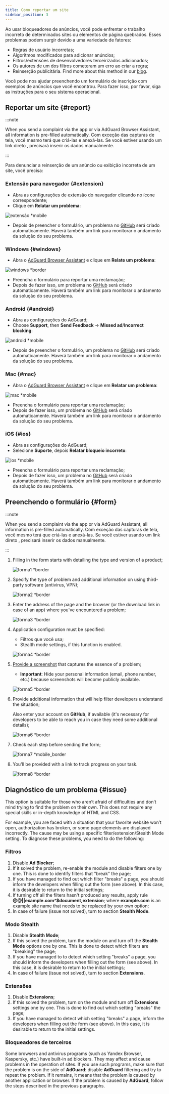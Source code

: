 ```yaml
---
title: Como reportar um site
sidebar_position: 3
---
```



Ao usar bloqueadores de anúncios, você pode enfrentar o trabalho incorreto de determinados sites ou elementos de página quebrados. Esses problemas podem surgir devido a uma variedade de fatores:

- Regras de usuário incorretas;
- Algoritmos modificados para adicionar anúncios;
- Filtros/extensões de desenvolvedores terceirizados adicionados;
- Os autores de um dos filtros cometeram um erro ao criar a regra;
- Reinserção publicitária. Find more about this method in our [blog](https://adguard.com/en/blog/ad-reinsertion.html).

Você pode nos ajudar preenchendo um formulário de inscrição com exemplos de anúncios que você encontrou. Para fazer isso, por favor, siga as instruções para o seu sistema operacional.

## Reportar um site {#report}

:::note

When you send a complaint via the app or via AdGuard Browser Assistant, all information is pre-filled automatically. Com exceção das capturas de tela, você mesmo terá que criá-las e anexá-las. Se você estiver usando um link direto [](https://reports.adguard.com/new_issue.html), precisará inserir os dados manualmente.

:::

Para denunciar a reinserção de um anúncio ou exibição incorreta de um site, você precisa:

### Extensão para navegador {#extension}

- Abra as configurações de extensão do navegador clicando no ícone correspondente;
- Clique em **Relatar um problema**:

![extensão *mobile](https://cdn.adtidy.org/content/Kb/ad_blocker/guides/extension_issue.png)

- Depois de preencher o formulário, um problema no [GitHub](https://github.com/AdguardTeam/AdguardFilters/issues) será criado automaticamente. Haverá também um link para monitorar o andamento da solução do seu problema.

### Windows {#windows}

- Abra o [AdGuard Browser Assistant](/adguard-for-windows/browser-assistant) e clique em **Relate um problema**:

![windows *border](https://cdn.adtidy.org/content/Kb/ad_blocker/guides/browser-assistant.png)

- Preencha o formulário para reportar uma reclamação;
- Depois de fazer isso, um problema no [GitHub](https://github.com/AdguardTeam/AdguardFilters/issues) será criado automaticamente. Haverá também um link para monitorar o andamento da solução do seu problema.

### Android {#android}

- Abra as configurações do AdGuard;
- Choose **Support**, then **Send Feedback** → **Missed ad**/**Incorrect blocking**:

![android *mobile](https://cdn.adtidy.org/content/Kb/ad_blocker/guides/android.png)

- Depois de preencher o formulário, um problema no [GitHub](https://github.com/AdguardTeam/AdguardFilters/issues) será criado automaticamente. Haverá também um link para monitorar o andamento da solução do seu problema.

### Mac {#mac}

- Abra o [AdGuard Browser Assistant](/adguard-for-mac/browser-assistant) e clique em **Relatar um problema**:

![mac *mobile](https://cdn.adtidy.org/content/kb/ad_blocker/guides/browser-assistant-mac.png)

- Preencha o formulário para reportar uma reclamação;
- Depois de fazer isso, um problema no [GitHub](https://github.com/AdguardTeam/AdguardFilters/issues) será criado automaticamente. Haverá também um link para monitorar o andamento da solução do seu problema.

### iOS {#ios}

- Abra as configurações do AdGuard;
- Selecione **Suporte**, depois **Relatar bloqueio incorreto**:

![ios *mobile](https://cdn.adtidy.org/content/Kb/ad_blocker/guides/ios_issue.png)

- Preencha o formulário para reportar uma reclamação;
- Depois de fazer isso, um problema no [GitHub](https://github.com/AdguardTeam/AdguardFilters/issues) será criado automaticamente. Haverá também um link para monitorar o andamento da solução do seu problema.

## Preenchendo o formulário {#form}

:::note

When you send a complaint via the app or via AdGuard Assistant, all information is pre-filled automatically. Com exceção das capturas de tela, você mesmo terá que criá-las e anexá-las. Se você estiver usando um link direto [](https://reports.adguard.com/new_issue.html), precisará inserir os dados manualmente.

:::

1. Filling in the form starts with detailing the type and version of a product;

    ![forma1 *border](https://cdn.adtidy.org/content/Kb/ad_blocker/guides/forma1en.png)

2. Specify the type of problem and additional information on using third-party software (antivirus, VPN);

    ![forma2 *border](https://cdn.adtidy.org/content/Kb/ad_blocker/guides/forma2en.png)

3. Enter the address of the page and the browser (or the download link in case of an app) where you've encountered a problem;

    ![forma3 *border](https://cdn.adtidy.org/content/Kb/ad_blocker/guides/forma3en.png)

4. Application configuration must be specified:

    - Filtros que você usa;
    - Stealth mode settings, if this function is enabled.

    ![forma4 *border](https://cdn.adtidy.org/content/kb/ad_blocker/guides/forma4en.png)

5. [Provide a screenshot](../take-screenshot) that captures the essence of a problem;

    - **Important**: Hide your personal information (email, phone number, etc.) because screenshots will become publicly available.

    ![forma5 *border](https://cdn.adtidy.org/content/Kb/ad_blocker/guides/forma5en.png)

6. Provide additional information that will help filter developers understand the situation;

    Also enter your account on **GitHub**, if available (it's necessary for developers to be able to reach you in case they need some additional details);

    ![forma6 *border](https://cdn.adtidy.org/content/Kb/ad_blocker/guides/forma6en.png)

7. Check each step before sending the form;

    ![forma7 *mobile_border](https://cdn.adtidy.org/content/Kb/ad_blocker/guides/forma7en.png)

8. You'll be provided with a link to track progress on your task.

    ![forma8 *border](https://cdn.adtidy.org/content/Kb/ad_blocker/guides/forma8en.png)

## Diagnóstico de um problema {#issue}

This option is suitable for those who aren’t afraid of difficulties and don’t mind trying to find the problem on their own. This does not require any special skills or in-depth knowledge of HTML and CSS.

For example, you are faced with a situation that your favorite website won’t open, authorization has broken, or some page elements are displayed incorrectly. The cause may be using a specific filter/extension/Stealth Mode setting. To diagnose these problems, you need to do the following:

### **Filtros**

1. Disable **Ad Blocker**;
2. If it solved the problem, re-enable the module and disable filters one by one. This is done to identify filters that "break" the page;
3. If you have managed to find out which filter "breaks" a page, you should inform the developers when filling out the form (see above). In this case, it is desirable to return to the initial settings;
4. If turning off all the filters hasn't produced any results, apply rule **@@||example.com^$document,extension**; where **example.com** is an example site name that needs to be replaced by your own option;
5. In case of failure (issue not solved), turn to section **Stealth Mode**.

### **Modo Stealth**

1. Disable **Stealth Mode**;
2. If this solved the problem, turn the module on and turn off the **Stealth Mode** options one by one. This is done to detect which filters are "breaking" the page;
3. If you have managed to to detect which setting "breaks" a page, you should inform the developers when filling out the form (see above). In this case, it is desirable to return to the initial settings;
4. In case of failure (issue not solved), turn to section **Extensions**.

### **Extensões**

1. Disable **Extensions**;
2. If this solved the problem, turn on the module and turn off **Extensions** settings one by one. This is done to find out which setting "breaks" the page;
3. If you have managed to detect which setting "breaks" a page, inform the developers when filling out the form (see above). In this case, it is desirable to return to the initial settings.

### **Bloqueadores de terceiros**

Some browsers and antivirus programs (such as Yandex Browser, Kaspersky, etc.) have built-in ad blockers. They may affect and cause problems in the operation of sites. If you use such programs, make sure that the problem is on the side of **AdGuard**: disable **AdGuard** filtering and try to repeat the problem. If it remains, it means that the problem is caused by another application or browser. If the problem is caused by **AdGuard**, follow the steps described in the previous paragraphs.
